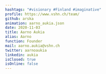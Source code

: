 ```yaml
---
hashtags: "#visionary #Finland #imaginative"
profile: https://www.vshn.ch/team/
github: arska
animation: aarno_aukia.json
date: 2020-11-03
title: Aarno Aukia
alias: Aarno
function: Founder
mail: aarno.aukia@vshn.ch
twitter: aarnoaukia
linkedin: aukia
isClosed: true
isOnline: false
---
```


